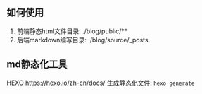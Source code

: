 ## 如何使用
1. 前端静态html文件目录: ./blog/public/**
2. 后端markdown编写目录: ./blog/source/_posts


## md静态化工具
HEXO https://hexo.io/zh-cn/docs/
生成静态化文件: `hexo generate`
